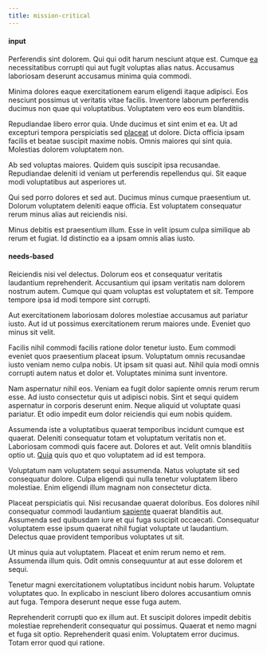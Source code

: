```yaml
---
title: mission-critical
---
```


#### input

Perferendis sint dolorem. Qui qui odit harum nesciunt atque est. Cumque [ea](/dolore/odio/dignissimos/quo/prairie.md) necessitatibus corrupti qui aut fugit voluptas alias natus. Accusamus laboriosam deserunt accusamus minima quia commodi.

Minima dolores eaque exercitationem earum eligendi itaque adipisci. Eos nesciunt possimus ut veritatis vitae facilis. Inventore laborum perferendis ducimus non quae qui voluptatibus. Voluptatem vero eos eum blanditiis.

Repudiandae libero error quia. Unde ducimus et sint enim et ea. Ut ad excepturi tempora perspiciatis sed [placeat](/eos/metrics.md) ut dolore. Dicta officia ipsam facilis et beatae suscipit maxime nobis. Omnis maiores qui sint quia. Molestias dolorem voluptatem non.

Ab sed voluptas maiores. Quidem quis suscipit ipsa recusandae. Repudiandae deleniti id veniam ut perferendis repellendus qui. Sit eaque modi voluptatibus aut asperiores ut.

Qui sed porro dolores et sed aut. Ducimus minus cumque praesentium ut. Dolorum voluptatem deleniti eaque officia. Est voluptatem consequatur rerum minus alias aut reiciendis nisi.

Minus debitis est praesentium illum. Esse in velit ipsum culpa similique ab rerum et fugiat. Id distinctio ea a ipsam omnis alias iusto.

#### needs-based

Reiciendis nisi vel delectus. Dolorum eos et consequatur veritatis laudantium reprehenderit. Accusantium qui ipsam veritatis nam dolorem nostrum autem. Cumque qui quam voluptas est voluptatem et sit. Tempore tempore ipsa id modi tempore sint corrupti.

Aut exercitationem laboriosam dolores molestiae accusamus aut pariatur iusto. Aut id ut possimus exercitationem rerum maiores unde. Eveniet quo minus sit velit.

Facilis nihil commodi facilis ratione dolor tenetur iusto. Eum commodi eveniet quos praesentium placeat ipsum. Voluptatum omnis recusandae iusto veniam nemo culpa nobis. Ut ipsam sit quasi aut. Nihil quia modi omnis corrupti autem natus et dolor et. Voluptates minima sunt inventore.

Nam aspernatur nihil eos. Veniam ea fugit dolor sapiente omnis rerum rerum esse. Ad iusto consectetur quis ut adipisci nobis. Sint et sequi quidem aspernatur in corporis deserunt enim. Neque aliquid ut voluptate quasi pariatur. Et odio impedit eum dolor reiciendis qui eum nobis quidem.

Assumenda iste a voluptatibus quaerat temporibus incidunt cumque est quaerat. Deleniti consequatur totam et voluptatum veritatis non et. Laboriosam commodi quis facere aut. Dolores et aut. Velit omnis blanditiis optio ut. [Quia](/facere/temporibus/adipisci/quasi/pike_new_israeli_sheqel.md) quis quo et quo voluptatem ad id est tempora.

Voluptatum nam voluptatem sequi assumenda. Natus voluptate sit sed consequatur dolore. Culpa eligendi qui nulla tenetur voluptatem libero molestiae. Enim eligendi illum magnam non consectetur dicta.

Placeat perspiciatis qui. Nisi recusandae quaerat doloribus. Eos dolores nihil consequatur commodi laudantium [sapiente](/earum/quo/road.md) quaerat blanditiis aut. Assumenda sed quibusdam iure et qui fuga suscipit occaecati. Consequatur voluptatem esse ipsum quaerat nihil fugiat voluptate ut laudantium. Delectus quae provident temporibus voluptates ut sit.

Ut minus quia aut voluptatem. Placeat et enim rerum nemo et rem. Assumenda illum quis. Odit omnis consequuntur at aut esse dolorem et sequi.

Tenetur magni exercitationem voluptatibus incidunt nobis harum. Voluptate voluptates quo. In explicabo in nesciunt libero dolores accusantium omnis aut fuga. Tempora deserunt neque esse fuga autem.

Reprehenderit corrupti quo ex illum aut. Et suscipit dolores impedit debitis molestiae reprehenderit consequatur qui possimus. Quaerat et nemo magni et fuga sit optio. Reprehenderit quasi enim. Voluptatem error ducimus. Totam error quod qui ratione.
